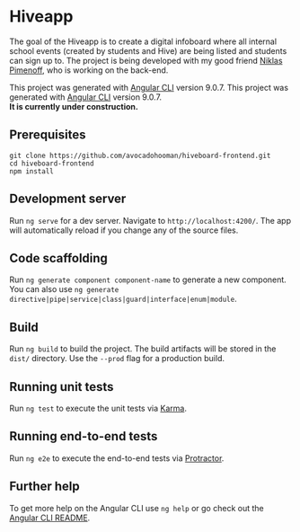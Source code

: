 # Hiveapp

The goal of the Hiveapp is to create a digital infoboard where all internal school events (created by students and Hive) are being listed and students can sign up to. The project is being developed with my good friend [Niklas Pimenoff](https://github.com/nikunicke), who is working on the back-end. 	

This project was generated with [Angular CLI](https://github.com/angular/angular-cli) version 9.0.7.	This project was generated with [Angular CLI](https://github.com/angular/angular-cli) version 9.0.7.
<br><b>It is currently under construction.</b>

## Prerequisites 

```
git clone https://github.com/avocadohooman/hiveboard-frontend.git
cd hiveboard-frontend
npm install
```

## Development server

Run `ng serve` for a dev server. Navigate to `http://localhost:4200/`. The app will automatically reload if you change any of the source files.

## Code scaffolding

Run `ng generate component component-name` to generate a new component. You can also use `ng generate directive|pipe|service|class|guard|interface|enum|module`.

## Build

Run `ng build` to build the project. The build artifacts will be stored in the `dist/` directory. Use the `--prod` flag for a production build.

## Running unit tests

Run `ng test` to execute the unit tests via [Karma](https://karma-runner.github.io).

## Running end-to-end tests

Run `ng e2e` to execute the end-to-end tests via [Protractor](http://www.protractortest.org/).

## Further help

To get more help on the Angular CLI use `ng help` or go check out the [Angular CLI README](https://github.com/angular/angular-cli/blob/master/README.md).
